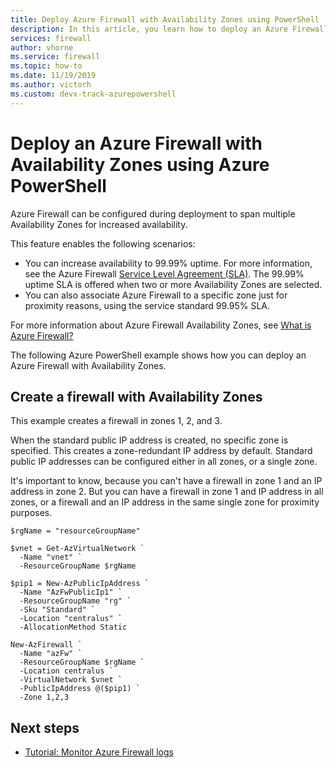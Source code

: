 ```yaml
---
title: Deploy Azure Firewall with Availability Zones using PowerShell
description: In this article, you learn how to deploy an Azure Firewall with Availability Zones using the Azure PowerShell. 
services: firewall
author: vhorne
ms.service: firewall
ms.topic: how-to
ms.date: 11/19/2019
ms.author: victorh 
ms.custom: devx-track-azurepowershell
---
```


# Deploy an Azure Firewall with Availability Zones using Azure PowerShell

Azure Firewall can be configured during deployment to span multiple Availability Zones for increased availability.

This feature enables the following scenarios:

- You can increase availability to 99.99% uptime. For more information, see the Azure Firewall [Service Level Agreement (SLA)](https://azure.microsoft.com/support/legal/sla/azure-firewall/v1_0/). The 99.99% uptime SLA is offered when two or more Availability Zones are selected.
- You can also associate Azure Firewall to a specific zone just for proximity reasons, using the service standard 99.95% SLA.

For more information about Azure Firewall Availability Zones, see [What is Azure Firewall?](overview.md)

The following Azure PowerShell example shows how you can deploy an Azure Firewall with Availability Zones.

## Create a firewall with Availability Zones

This example creates a firewall in zones 1, 2, and 3.

When the standard public IP address is created, no specific zone is specified. This creates a zone-redundant IP address by default. Standard public IP addresses can be configured either in all zones, or a single zone.

It's important to know, because you can't have a firewall in zone 1 and an IP address in zone 2. But you can have a firewall in zone 1 and IP address in all zones, or a firewall and an IP address in the same single zone for proximity purposes.

```azurepowershell
$rgName = "resourceGroupName"

$vnet = Get-AzVirtualNetwork `
  -Name "vnet" `
  -ResourceGroupName $rgName

$pip1 = New-AzPublicIpAddress `
  -Name "AzFwPublicIp1" `
  -ResourceGroupName "rg" `
  -Sku "Standard" `
  -Location "centralus" `
  -AllocationMethod Static

New-AzFirewall `
  -Name "azFw" `
  -ResourceGroupName $rgName `
  -Location centralus `
  -VirtualNetwork $vnet `
  -PublicIpAddress @($pip1) `
  -Zone 1,2,3
```

## Next steps

- [Tutorial: Monitor Azure Firewall logs](./firewall-diagnostics.md)
